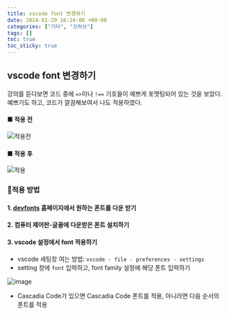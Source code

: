 ```yaml
---
title: vscode font 변경하기
date: 2024-01-29 16:24:00 +09:00
categories: ["기타", "깃허브"]
tags: []
toc: true
toc_sticky: true
---
```


## vscode font 변경하기

강의를 듣다보면 코드 중에 `=>`이나 `!==` 기호들이 예쁘게 포맷팅되어 있는 것을 보았다. 예쁘기도 하고, 코드가 깔끔해보여서 나도 적용하였다.

#### ■ 적용 전

![적용전](https://github.com/hyemin12/hyemin12.github.io/assets/66300732/8157a558-5e8c-4785-a62d-82c62176eaa3)

#### ■ 적용 후

![적용](https://github.com/hyemin12/hyemin12.github.io/assets/66300732/56f5e50c-c9e7-4646-87b4-0dae3c613dda)

### 📘적용 방법

#### 1. [devfonts](https://devfonts.gafi.dev/?fbclid=IwAR22QIGaseXOELpxviEjNIrkId9SPx6DJ0fAGJtG50wk1QWZPGWuopAu5ro) 홈페이지에서 원하는 폰트를 다운 받기

#### 2. 컴퓨터 제어판-글꼴에 다운받은 폰트 설치하기

#### 3. vscode 설정에서 font 적용하기

- vscode 세팅창 여는 방법: `vscode - file - preferences - settings`
- setting 창에 `font` 입력하고, font family 설정에 해당 폰트 입력하기

![image](https://github.com/hyemin12/hyemin12.github.io/assets/66300732/e01ed667-6e66-4814-a9c0-528eea3c5b0d)

- Cascadia Code가 있으면 Cascadia Code 폰트를 적용, 아니라면 다음 순서의 폰트를 적용
